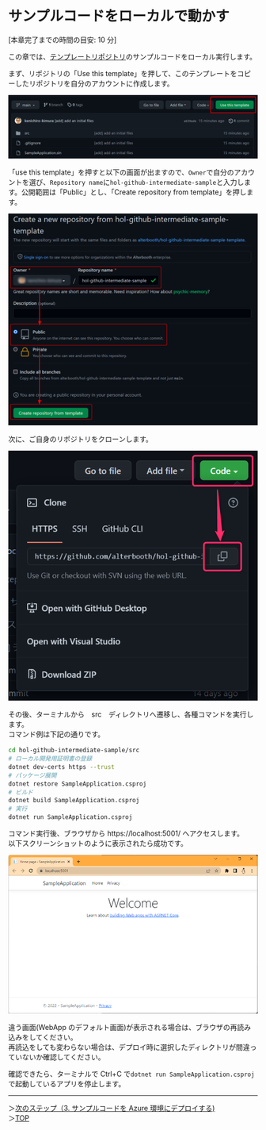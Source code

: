 # サンプルコードをローカルで動かす

[本章完了までの時間の目安: 10 分]

この章では、[テンプレートリポジトリ](https://github.com/alterbooth/hol-github-intermediate-sample-template)のサンプルコードをローカル実行します。

まず、リポジトリの「Use this template」を押して、このテンプレートをコピーしたリポジトリを自分のアカウントに作成します。

![テンプレートリポジトリ](./images/2-01-1_git_template.png)

「use this template」を押すと以下の画面が出ますので、`Owner`で自分のアカウントを選び、`Repository name`に`hol-github-intermediate-sample`と入力します。公開範囲は「Public」とし、「Create repository from template」を押します。

![Create repository from template](./images/2-01-2_create_from_template.png)

次に、ご自身のリポジトリをクローンします。

![Git Clone](./images/2-02_git_clone.png)

その後、ターミナルから　src　ディレクトリへ遷移し、各種コマンドを実行します。  
コマンド例は下記の通りです。

```bash
cd hol-github-intermediate-sample/src
# ローカル開発用証明書の登録
dotnet dev-certs https --trust 
# パッケージ展開
dotnet restore SampleApplication.csproj
# ビルド
dotnet build SampleApplication.csproj
# 実行
dotnet run SampleApplication.csproj
```

コマンド実行後、ブラウザから https://localhost:5001/ へアクセスします。  
以下スクリーンショットのように表示されたら成功です。

![Local Debug](./images/2-03_local_debug.png)

違う画面(WebApp のデフォルト画面)が表示される場合は、ブラウザの再読み込みをしてください。  
再読込をしても変わらない場合は、デプロイ時に選択したディレクトリが間違っていないか確認してください。

確認できたら、ターミナルで Ctrl+C で`dotnet run SampleApplication.csproj`で起動しているアプリを停止します。

---

＞[次のステップ（3. サンプルコードを Azure 環境にデプロイする)](./03_deploy-sample-code.md)  
＞[TOP](./../README.md)